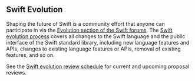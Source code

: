 <a name="evolution-process"></a>

## Swift Evolution

Shaping the future of Swift is a community effort that anyone can participate in via the [Evolution section of the Swift forums][swift-evolution-forums].
The [Swift evolution process][swift-evolution-process] covers all changes to the Swift language and the public interface of the Swift standard library, including new language features and APIs, changes to existing language features or APIs, removal of existing features, and so on. 

See the [Swift evolution review schedule][swift-evolution-reviews]
for current and upcoming proposal reviews.

[swift-evolution-forums]: /community/#swift-evolution  "Swift Evolution forums"
[swift-evolution-process]: https://github.com/apple/swift-evolution/blob/main/process.md  "Swift Evolution process"
[swift-evolution-reviews]: /swift-evolution  "Swift Evolution reviews"
